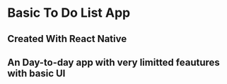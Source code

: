 # Basic To Do List App 
## Created With React Native
## An Day-to-day app with very limitted feautures with basic UI
